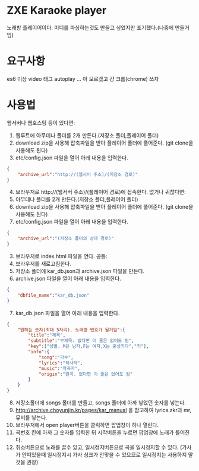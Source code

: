 # ZXE Karaoke player
노래방 플레이어이다.
미디를 파싱하는것도 만들고 싶었지만 포기했다.(나중에 만들거임)
# 요구사항
es6 이상
video 태그 autoplay
... 아 모르겠고 걍 크롬(chrome) 쓰자
# 사용법
웹서버나 웹호스팅 등이 있다면:
1. 웹루트에 아무데나 폴더를 2개 만든다.(저장소 폴더,플레이어 폴더)
2. download zip을 사용해 압축파일을 받아 플레이어 폴더에 풀어준다.
   (git clone을 사용해도 된다)
3. etc/config.json 파일을 열어 아래 내용을 입력한다.
```json
{
    "archive_url":"http://(웹서버 주소)/(저장소 경로)"
}
```
4. 브라우저로 http://(웹서버 주소)/(플레이어 경로)에 접속한다.
없거나 귀찮다면:
1. 아무데나 폴더를 2개 만든다.(저장소 폴더,플레이어 폴더)
2. download zip을 사용해 압축파일을 받아 플레이어 폴더에 풀어준다.
   (git clone을 사용해도 된다)
4. etc/config.json 파일을 열어 아래 내용을 입력한다.
```json
{
    "archive_url":"(저장소 폴더의 상대 경로)"
}
```
3. 브라우저로 index.html 파일을 연다.
공통:
4. 브라우저를 새로고침한다.
5. 저장소 폴더에 kar_db.json과 archive.json 파일을 만든다.
6. archive.json 파일을 열어 아래 내용을 입력한다.
```json
{
    "dbfile_name":"kar_db.json"
}
```
7. kar_db.json 파일을 열어 아래 내용을 입력한다.
```json
{
    "원하는 숫자(최대 5자리). 노래방 번호가 될거임":{
        "title":"제목",
        "subtitle":"부제목. 없다면 이 줄은 없어도 됨",
        "key":["성별. M은 남자,F는 여자,X는 혼성키다","키"],
        "info":{
            "song":"가수",
            "lyrics":"작사자",
            "music":"작곡자",
            "origin":"원곡. 없다면 이 줄은 없어도 됨"
        }
    }
}
```
8. 저장소폴더에 songs 폴더를 만들고, songs 폴더에 아까 넣었던 숫자를 넣는다.
9. http://archive.choyunjin.kr/pages/kar_manual 을 참고하여 lyrics.zkr과 mr,뮤비를 넣는다.
10. 브라우저에서 open player버튼을 클릭하면 팝업창이 하나 열린다.
11. 곡번호 칸에 아까 그 숫자를 입력한 뒤 시작버튼을 누르면 팝업창에 노래가 틀어진다.
12. 취소버튼으로 노래를 끌수 있고, 일시정지버튼으로 곡을 일시정지할 수 있다.
    (가사가 안떠있을때 일시정지시 가사 싱크가 안맞을 수 있으므로 일시정지는 사용하지 말것을 권장)
